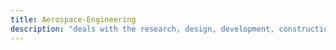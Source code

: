 ```yaml
---
title: Aerospace-Engineering
description: "deals with the research, design, development, construction, testing, science and technology of aircraft. You could also study astronautical engineering, focusing on spacecraft and the deep conditions of space"
---
```



